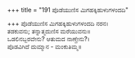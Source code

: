 +++
title = "191 ಪೊಡೆಯುಣಿಸ ಮಿಗಹಕ್ಕಿಹುಳುಗಳಂದದಿ"

+++
ಪೊಡೆಯುಣಿಸ ಮಿಗಹಕ್ಕಿಹುಳುಗಳಂದದಿ ನರನ।  
ತಡಕುವನು; ತನ್ನಾತ್ಮದುಣಿಸ ಮರೆಯುವನು॥  
ಒಡಲಿನಬ್ಬರವೇನು? ಆತುಮದ ನಾಣ್ಚೇನು?।  
ಪೊಡವಿಗಿದೆ ದುಮ್ಮಾನ - ಮಂಕುತಿಮ್ಮ॥  
